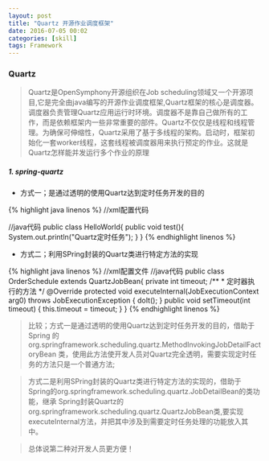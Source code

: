 ```yaml
---
layout: post
title: "Quartz 开源作业调度框架"
date: 2016-07-05 00:02
categories: [skill]
tags: Framework
---
```


### Quartz
> Quartz是OpenSymphony开源组织在Job scheduling领域又一个开源项目,它是完全由java编写的开源作业调度框架,Quartz框架的核心是调度器。调度器负责管理Quartz应用运行时环境。调度器不是靠自己做所有的工作，而是依赖框架内一些非常重要的部件。Quartz不仅仅是线程和线程管理。为确保可伸缩性，Quartz采用了基于多线程的架构。启动时，框架初始化一套worker线程，这套线程被调度器用来执行预定的作业。这就是Quartz怎样能并发运行多个作业的原理

##### 1. spring-quartz

* 方式一；是通过透明的使用Quartz达到定时任务开发的目的

{% highlight java linenos %}
//xml配置代码
<!--要调用的工作类-->
<bean id="quartzJob" class="net.individuals.quartz.HelloWorld"/>

<!--指定工作类中要执行定时任务的方法-->
<bean id="jobtask" class="org.springframework.scheduling.quartz.MethodInvokingJobDetailFactoryBean">
    <!--调用类-->
    <property name="targetObject" ref="quartzJob"/>
    <!--调用方法-->
    <property name="targetMethod" value="test"/>
</bean>
<!--定义触发时间-->
<bean id="doTime"    class="org.springframework.scheduling.quartz.CronTriggerFactoryBean">
    <property name="jobDetail" ref="jobtask"/>
    <!--cron表达式-->
    <property name="cronExpression" value="0/5 * * * * ?"/>
</bean>
<!--总管理类-->
<bean id="startQuartz" class="org.springframework.scheduling.quartz.SchedulerFactoryBean">
    <property name="triggers">
        <!--任务列表-->
        <list>
            <ref bean="doTime"/>
        </list>
    </property>
</bean>

//java代码
public class HelloWorld{
    public void test(){
    	System.out.println("Quartz定时任务");
    }
}
{% endhighlight linenos %}

* 方式二；利用SPring封装的Quartz类进行特定方法的实现

{% highlight java linenos %}
//xml配置文件
<bean name="scheduledOrderTask" class="org.springframework.scheduling.quartz.JobDetailFactoryBean">
    <property name="jobClass" value="com.alltuu.service.schedule.OrderSchedule" />
    <property name="jobDataAsMap">
        <map>
            <entry key="timeout" value="5" />
        </map>
    </property>
</bean>
<bean id="cronTrigger"  class="org.springframework.scheduling.quartz.CronTriggerFactoryBean">
    <property name="jobDetail" ref="scheduledOrderTask" />
    <property name="cronExpression" value="0 30 * * * ?" /> <!-- 每天**:30:00分执行  -->
</bean>
//java代码
public class OrderSchedule extends QuartzJobBean{
	private int timeout;
	/**
	 * 定时器执行的方法
	 */
	@Override
	protected void executeInternal(JobExecutionContext arg0)
			throws JobExecutionException {
		doIt();
	}
    public void setTimeout(int timeout) {
	    this.timeout = timeout;
	}
}
{% endhighlight linenos %}

> 比较；方式一是通过透明的使用Quartz达到定时任务开发的目的，借助于Spring 的 org.springframework.scheduling.quartz.MethodInvokingJobDetailFactoryBean 类，使用此方法使开发人员对Quartz完全透明，需要实现定时任务的方法只是一个普通方法;

> 方式二是利用SPring封装的Quartz类进行特定方法的实现的，借助于Spring的org.springframework.scheduling.quartz.JobDetailBean的类功能，继承 Spring封装Quartz的org.springframework.scheduling.quartz.QuartzJobBean类,要实现 executeInternal方法，并把其中涉及到需要定时任务处理的功能放入其中。

> 总体说第二种对开发人员更方便！
